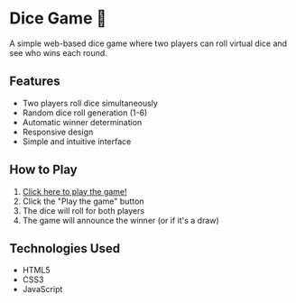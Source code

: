 # Dice Game 🎲

A simple web-based dice game where two players can roll virtual dice and see who wins each round.

## Features

- Two players roll dice simultaneously
- Random dice roll generation (1-6)
- Automatic winner determination
- Responsive design
- Simple and intuitive interface

## How to Play

1. [Click here to play the game!](https://sara-1129.github.io/Dice-Game/)
2. Click the "Play the game" button
3. The dice will roll for both players
4. The game will announce the winner (or if it's a draw)

## Technologies Used

- HTML5
- CSS3
- JavaScript


